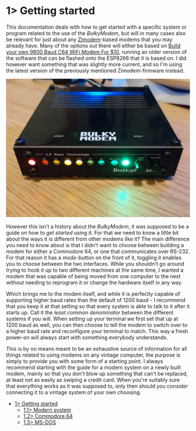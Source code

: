 # 1> Getting started
This documentation deals with how to get started with a specific system or program related to the use of the *BulkyModem*, but will in many cases also be relevant for just about any [Zimodem](https://github.com/bozimmerman/Zimodem)-based modems that you may already have. Many of the options out there will either be based on [Build your own 9600 Baud C64 WiFi Modem For $10](https://1200baud.wordpress.com/2017/03/04/build-your-own-9600-baud-c64-wifi-modem-for-20/), running an older version of the software that can be flashed onto the ESP8266 that it is based on. I did however want something that was slightly more current, and so I'm using the latest version of the previously mentioned Zimodem-firmware instead.

![BulkyModem](https://raw.githubusercontent.com/tebl/BulkyModem/main/gallery/20240411_021045.jpg)

However this isn't a history about the *BulkyModem*, it was supposed to be a guide on how to *get started* using it. For that we need to know a little bit about the ways it is different from other modems like it? The main difference you need to know about is that I didn't want to choose between building a modem for either a Commodore 64, or one that communicates over RS-232. For that reason it has a *mode*-button on the front of it, toggling it enables you to choose between the two interfaces. While you shouldn't go around trying to hook it up to two different machines at the same time, I wanted a modem that was capable of being moved from one computer to the next without needing to reprogram it or change the hardware itself in any way.

Which brings me to the modem itself, and while it is perfectly capable of supporting higher baud rates than the default of 1200 baud - I recommend that you keep it at that setting so that every system is able to talk to it after it starts up. Call it the *least common denominator* between the different systems if you will. When setting up your terminal we first set that up at 1200 baud as well, you can then choose to tell the modem to switch over to a higher baud rate and reconfigure your terminal to match. This way a fresh power-on will always start with something everybody understands.

This is by no means meant to be an exhaustive source of information for all things related to using modems on any vintage computer, the purpose is simply to provide you with some form of a starting point. I always recommend starting with the guide for a modern system on a newly built modem, mainly so that you don't blow up something that can't be replaced, at least not as easily as swiping a credit card. When you're suitably sure that everything works as it was supposed to, only then should you consider connecting it to a vintage system of your own choosing.

- [1> Getting started](#1-getting-started)
    - [1.1> Modern system](https://github.com/tebl/BulkyModem/blob/main/documentation/getting_started_modern.md)
    - [1.2> Commodore 64](https://github.com/tebl/BulkyModem/blob/main/documentation/getting_started_c64.md)
    - [1.3> MS-DOS](https://github.com/tebl/BulkyModem/blob/main/documentation/getting_started_msdos.md)
